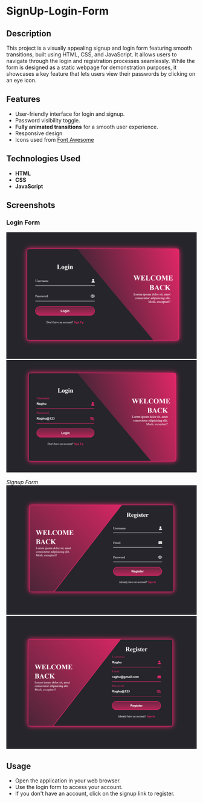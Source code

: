 # SignUp-Login-Form

## Description
This project is a visually appealing signup and login form featuring smooth transitions, built using HTML, CSS, and JavaScript. It allows users to navigate through the login and registration processes seamlessly. While the form is designed as a static webpage for demonstration purposes, it showcases a key feature that lets users view their passwords by clicking on an eye icon.

## Features
- User-friendly interface for login and signup.
- Password visibility toggle.
- **Fully animated transitions** for a smooth user experience.
- Responsive design
- Icons used from [Font Awesome](https://fontawesome.com/)

## Technologies Used
- **HTML**
- **CSS**
- **JavaScript**


## Screenshots
### Login Form
![Login Form](SignUp-Login-Form/Application-Screenshots/Login1.png)
![Login Form](SignUp-Login-Form/Application-Screenshots/Login2.png)

*Signup Form*
![Signup Form](SignUp-Login-Form/Application-Screenshots/SignUp1.png)
![Signup Form](SignUp-Login-Form/Application-Screenshots/SignUp2.png)

## Usage
- Open the application in your web browser.
- Use the login form to access your account.
- If you don't have an account, click on the signup link to register.



